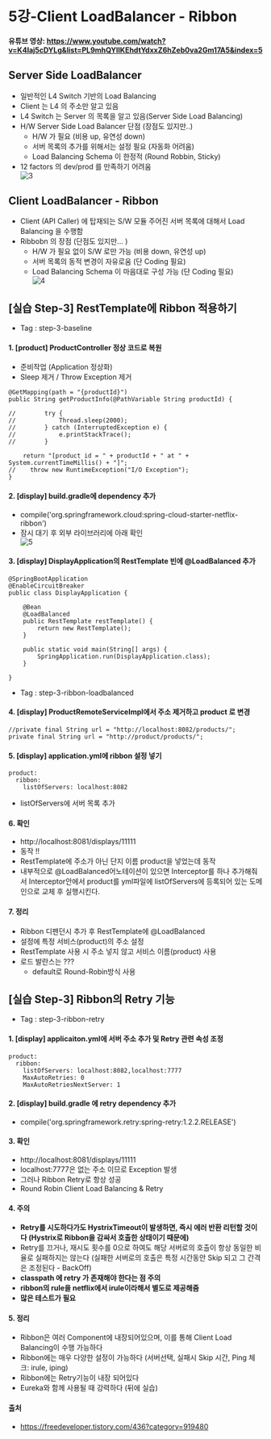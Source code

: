# 5강-Client LoadBalancer - Ribbon
#### 유튜브 영상: https://www.youtube.com/watch?v=K4laj5cDYLg&list=PL9mhQYIlKEhdtYdxxZ6hZeb0va2Gm17A5&index=5

## Server Side LoadBalancer
- 일반적인 L4 Switch 기반의 Load Balancing
- Client 는 L4 의 주소만 알고 있음
- L4 Switch 는 Server 의 목록을 알고 있음(Server Side Load Balancing)
- H/W Server Side Load Balancer 단점 (장점도 있지만..)
    - H/W 가 필요 (비용 up, 유연성 down)
    - 서버 목록의 추가를 위해서는 설정 필요 (자동화 어려움)
    - Load Balancing Schema 이 한정적 (Round Robbin, Sticky)
- 12 factors 의 dev/prod 를 만족하기 어려움<br>
![3](https://user-images.githubusercontent.com/44339530/114970378-4cd18200-9eb5-11eb-8d2b-9e0b0ab5cb7a.png)<br>

## Client LoadBalancer - Ribbon
- Client (API Caller) 에 탑재되는 S/W 모듈
주어진 서버 목록에 대해서 Load Balancing 을 수행함
- Ribbobn 의 장점 (단점도 있지만... )
    - H/W 가 필요 없이 S/W 로만 가능 (비용 down, 유연성 up)
    - 서버 목록의 동적 변경이 자유로움 (단 Coding 필요)
    - Load Balancing Schema 이 마음대로 구성 가능 (단 Coding 필요)<br>
![4](https://user-images.githubusercontent.com/44339530/114970570-a76ade00-9eb5-11eb-941c-51bfe916edd4.png)<br>

## [실습 Step-3] RestTemplate에 Ribbon 적용하기
- Tag : step-3-baseline

#### 1. [product] ProductController 정상 코드로 복원
- 준비작업 (Application 정상화)
- Sleep 제거 / Throw Exception 제거

~~~
@GetMapping(path = "{productId}")
public String getProductInfo(@PathVariable String productId) {

//        try {
//            Thread.sleep(2000);
//        } catch (InterruptedException e) {
//            e.printStackTrace();
//        }

    return "[product id = " + productId + " at " + System.currentTimeMillis() + "]";
//    throw new RuntimeException("I/O Exception");
}
~~~

#### 2. [display] build.gradle에 dependency 추가
- compile('org.springframework.cloud:spring-cloud-starter-netflix-ribbon')
- 잠시 대기 후 외부 라이브러리에 아래 확인<br>
![5](https://user-images.githubusercontent.com/44339530/114970819-24965300-9eb6-11eb-98ff-ec57accb224b.png)<br>

#### 3. [display] DisplayApplication의 RestTemplate 빈에 @LoadBalanced 추가
~~~
@SpringBootApplication
@EnableCircuitBreaker
public class DisplayApplication {

    @Bean
    @LoadBalanced
    public RestTemplate restTemplate() {
        return new RestTemplate();
    }

    public static void main(String[] args) {
        SpringApplication.run(DisplayApplication.class);
    }

}
~~~
- Tag : step-3-ribbon-loadbalanced

#### 4. [display] ProductRemoteServiceImpl에서 주소 제거하고 product 로 변경
~~~
//private final String url = "http://localhost:8082/products/";
private final String url = "http://product/products/";
~~~

#### 5. [display] application.yml에 ribbon 설정 넣기
~~~
product:
  ribbon:
    listOfServers: localhost:8082
~~~
- listOfServers에 서버 목록 추가

#### 6. 확인
- http://localhost:8081/displays/11111
- 동작 !!
- RestTemplate에 주소가 아닌 단지 이름 product을 넣었는데 동작
- 내부적으로 @LoadBalanced어노테이션이 있으면 Interceptor를 하나 추가해줘서 Interceptor안에서 product를 yml파일에 listOfServers에 등록되어 있는 도메인으로 교체 후 실행시킨다.

#### 7. 정리
- Ribbon 디펜던시 추가 후 RestTemplate에 @LoadBalanced
- 설정에 특정 서비스(product)의 주소 설정
- RestTemplate 사용 시 주소 넣지 않고 서비스 이름(product) 사용
- 로드 발란스는 ???
    - default로 Round-Robin방식 사용

## [실습 Step-3] Ribbon의 Retry 기능
- Tag : step-3-ribbon-retry

#### 1. [display] applicaiton.yml에 서버 주소 추가 및 Retry 관련 속성 조정
~~~
product:
  ribbon:
    listOfServers: localhost:8082,localhost:7777
    MaxAutoRetries: 0
    MaxAutoRetriesNextServer: 1
~~~

#### 2. [display] build.gradle 에 retry dependency 추가
- compile('org.springframework.retry:spring-retry:1.2.2.RELEASE')

#### 3. 확인
- http://localhost:8081/displays/11111
- localhost:7777은 없는 주소 이므로 Exception 발생
- 그러나 Ribbon Retry로 항상 성공
- Round Robin Client Load Balancing & Retry

#### 4. 주의
- <b>Retry를 시도하다가도 HystrixTimeout이 발생하면, 즉시 에러 반환 리턴할 것이다
(Hystrix로 Ribbon을 감싸서 호출한 상태이기 때문에)</b>
- Retry를 끄거나, 재시도 횟수를 0으로 하여도 해당 서버로의 호출이 항상 동일한 비율로 실패하지는 않는다
(실패한 서버로의 호출은 특정 시간동안 Skip 되고 그 간격은 조정된다 - BackOff)
- <b>classpath 에 retry 가 존재해야 한다는 점 주의</b>
- <b>ribbon의 rule을 netflix에서 irule이라해서 별도로 제공해줌</b>
- <b>많은 테스트가 필요</b>

#### 5. 정리
- Ribbon은 여러 Component에 내장되어있으며, 이를 통해 Client Load Balancing이 수행 가능하다
- Ribbon에는 매우 다양한 설정이 가능하다 (서버선택, 실패시 Skip 시간, Ping 체크: irule, iping)
- Ribbon에는 Retry기능이 내장 되어있다
- Eureka와 함께 사용될 때 강력하다 (뒤에 실습)

#### 출처
- https://freedeveloper.tistory.com/436?category=919480